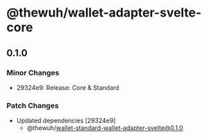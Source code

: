 # @thewuh/wallet-adapter-svelte-core

## 0.1.0

### Minor Changes

-   29324e9: Release: Core & Standard

### Patch Changes

-   Updated dependencies [29324e9]
    -   @thewuh/wallet-standard-wallet-adapter-svelte@0.1.0
